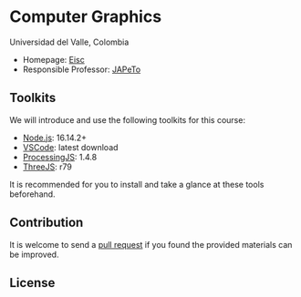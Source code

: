 # Computer Graphics

Universidad del Valle, Colombia

- Homepage: [Eisc](https://drive.google.com/file/d/0BzEbP3CV_6GhWnBwc2dFUmxzX0U/view?resourcekey=0-nIbhCZUgIZUl5MhSMT4X5g)
- Responsible Professor: [JAPeTo](http://garatzailea.com.co/)

## Toolkits

We will introduce and use the following toolkits for this course:

- [Node.js](https://nodejs.org/en/): 16.14.2+
- [VSCode](https://code.visualstudio.com/): latest download
- [ProcessingJS](https://processing.org/): 1.4.8
- [ThreeJS](https://threejs.org/): r79

It is recommended for you to install and take a glance at these tools beforehand.

## Contribution

It is welcome to send a [pull request](https://github.com/japeto/CG-750006M/pulls) if you found the provided materials can be improved.

## License
